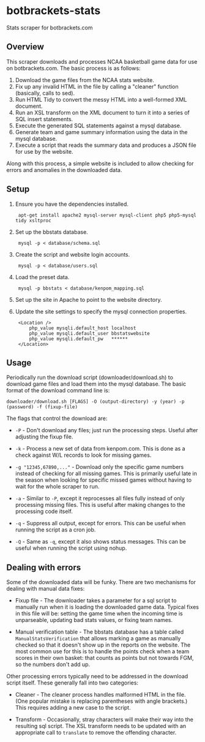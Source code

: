 botbrackets-stats
=================

Stats scraper for botbrackets.com

Overview
--------

This scraper downloads and processes NCAA basketball game data for use on botbrackets.com.
The basic process is as follows:

1. Download the game files from the NCAA stats website.
2. Fix up any invalid HTML in the file by calling a "cleaner" function (basically, calls to sed).
3. Run HTML Tidy to convert the messy HTML into a well-formed XML document.
4. Run an XSL transform on the XML document to turn it into a series of SQL insert statements.
5. Execute the generated SQL statements against a mysql database.
6. Generate team and game summary information using the data in the mysql database.
7. Execute a script that reads the summary data and produces a JSON file for use by the website.

Along with this process, a simple website is included to allow checking for errors and anomalies
in the downloaded data.

Setup
-----

1. Ensure you have the dependencies installed.
   
        apt-get install apache2 mysql-server mysql-client php5 php5-mysql tidy xsltproc

2. Set up the bbstats database.

        mysql -p < database/schema.sql

3. Create the script and website login accounts.

        mysql -p < database/users.sql

4. Load the preset data.

        mysql -p bbstats < database/kenpom_mapping.sql

5. Set up the site in Apache to point to the website directory.
6. Update the site settings to specify the mysql connection properties.

        <Location />
            php_value mysqli.default_host localhost
            php_value mysqli.default_user bbstatswebsite
            php_value mysqli.default_pw   ******
        </Location>

Usage
-----

Periodically run the download script (downloader/download.sh) to download game files and load
them into the mysql database.  The basic format of the download command line is:

    downloader/download.sh [FLAGS] -O (output-directory) -y (year) -p (password) -f (fixup-file)
    
The flags that control the download are:

* `-P` - Don't download any files; just run the processing steps.  Useful after adjusting the
  fixup file.

* `-k` - Process a new set of data from kenpom.com.  This is done as a check against W/L records
  to look for missing games.

* `-g "12345,67890,..."` - Download only the specific game numbers instead of checking for all
  missing games.  This is primarily useful late in the season when looking for specific missed
  games without having to wait for the whole scraper to run.

* `-a` - Similar to `-P`, except it reprocesses all files fully instead of only processing missing
  files.  This is useful after making changes to the processing code itself.

* `-q` - Suppress all output, except for errors.  This can be useful when running the script as
  a cron job.

* `-Q` - Same as `-q`, except it also shows status messages.  This can be useful when running the
  script using nohup.

Dealing with errors
-------------------

Some of the downloaded data will be funky.  There are two mechanisms for dealing with manual data fixes:

* Fixup file - The downloader takes a parameter for a sql script to manually run when it is loading the
  downloaded game data.  Typical fixes in this file will be: setting the game time when the incoming
  time is unparseable, updating bad stats values, or fixing team names.

* Manual verification table - The bbstats database has a table called `ManualStatsVerification` that
  allows marking a game as manually checked so that it doesn't show up in the reports on the website.
  The most common use for this is to handle the points check when a team scores in their own basket:
  that counts as points but not towards FGM, so the numbers don't add up.

Other processing errors typically need to be addressed in the download script itself.  These generally
fall into two categories:

* Cleaner - The cleaner process handles malformed HTML in the file.  (One popular mistake is replacing
  parentheses with angle brackets.)  This requires adding a new case to the script.

* Transform - Occasionally, stray characters will make their way into the resulting sql script.  The
  XSL transform needs to be updated with an appropriate call to `translate` to remove the offending
  character.

